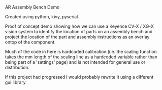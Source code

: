 AR Assembly Bench Demo

Created using python, kivy, pyserial

Proof of concept demo showing how  we can use a Keyence CV-X / XG-X vision
system to identify the location of parts  on an assembly bench and 
project the location of the part and assembly instructions as an overlay
ontop of the component.

Much of the code in here is hardcoded calibration (i.e. the scaling
function takes the mm length of the scaling line as a hardcoded variable rather
than being part of a 'settings' page) and is not intended for general use or 
distribution.

If this project had progressed I would probably rewrite it using a different gui library.
